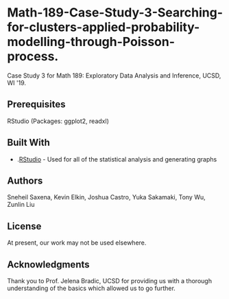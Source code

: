 # Math-189-Case-Study-3-Searching-for-clusters-applied-probability-modelling-through-Poisson-process.
Case Study 3 for Math 189: Exploratory Data Analysis and Inference, UCSD, WI '19.

## Prerequisites
RStudio (Packages: ggplot2, readxl) 

## Built With
* .[RStudio](https://www.rstudio.com/products/rstudio/download/) - Used for all of the statistical analysis and generating graphs

## Authors
Sneheil Saxena, Kevin Elkin, Joshua Castro, Yuka Sakamaki, Tony Wu, Zunlin Liu

## License
At present, our work may not be used elsewhere.

## Acknowledgments
Thank you to Prof. Jelena Bradic, UCSD for providing us with a thorough understanding of the basics which allowed us to go further.
